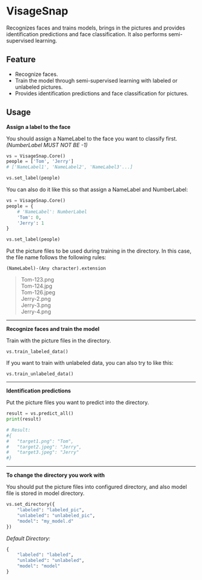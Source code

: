 # VisageSnap

Recognizes faces and trains models, brings in the pictures and provides identification predictions and face classification. It also performs semi-supervised learning.

## Feature

-   Recognize faces.
-   Train the model through semi-supervised learning with labeled or unlabeled pictures.
-   Provides identification predictions and face classification for pictures.

## Usage

**Assign a label to the face**

You should assign a NameLabel to the face you want to classify first. _(NumberLabel MUST NOT BE -1)_

```python
vs = VisageSnap.Core()
people = ['Tom', 'Jerry']
# ['NameLabel1', 'NameLabel2', 'NameLabel3'...]

vs.set_label(people)
```

You can also do it like this so that assign a NameLabel and NumberLabel:

```python
vs = VisageSnap.Core()
people = {
    # 'NameLabel': NumberLabel
    'Tom': 0,
    'Jerry': 1
}

vs.set_label(people)
```

Put the picture files to be used during training in the directory. In this case, the file name follows the following rules:

`(NameLabel)-(Any character).extension`

> Tom-123.png<br>
> Tom-124.jpg<br>
> Tom-126.jpeg<br>
> Jerry-2.png<br>
> Jerry-3.png<br>
> Jerry-4.png<br>

---

**Recognize faces and train the model**

Train with the picture files in the directory.

```
vs.train_labeled_data()
```

If you want to train with unlabeled data, you can also try to like this:

```
vs.train_unlabeled_data()
```

---

**Identification predictions**

Put the picture files you want to predict into the directory.

```python
result = vs.predict_all()
print(result)

# Result:
#{
#   "target1.png": "Tom",
#   "target2.jpeg": "Jerry",
#   "target3.jpeg": "Jerry"
#}
```

---

**To change the directory you work with**

You should put the picture files into configured directory, and also model file is stored in model directory.

```python
vs.set_directory({
    "labeled": "labeled_pic",
    "unlabeled": "unlabeled_pic",
    "model": "my_model.d"
})
```

_Default Directory:_

```python
{
    "labeled": "labeled",
    "unlabeled": "unlabeled",
    "model": "model"
}
```
